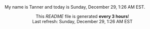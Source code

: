 My name is Tanner and today is Sunday, December 29, 1:26 AM EST.

<p align="center">This <i>README</i> file is generated <b>every 3 hours</b>!</br>Last refresh: Sunday, December 29, 1:26 AM EST<br /></p>
